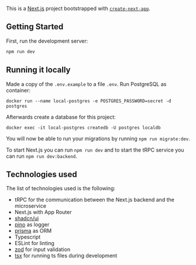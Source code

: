 This is a [Next.js](https://nextjs.org/) project bootstrapped with [`create-next-app`](https://github.com/vercel/next.js/tree/canary/packages/create-next-app).

## Getting Started

First, run the development server:

```bash
npm run dev
```

## Running it locally

Made a copy of the `.env.example` to a file `.env`. Run PostgreSQL as container:

```
docker run --name local-postgres -e POSTGRES_PASSWORD=secret -d postgres
```

Afterwards create a database for this project:

```
docker exec -it local-postgres createdb -U postgres localdb
```

You will now be able to run your migrations by running `npm run migrate:dev`.

To start Next.js you can run `npm run dev` and to start the tRPC service you can run `npm run dev:backend`.

## Technologies used

The list of technologies used is the following:

- tRPC for the communication between the Next.js backend and the microservice
- Next.js with App Router
- [shadcn/ui](https://ui.shadcn.com/)
- [pino](https://github.com/pinojs/pino) as logger
- [prisma](https://www.prisma.io/) as ORM
- Typescript
- ESLint for linting
- [zod](https://github.com/colinhacks/zod) for input validation
- [tsx](https://github.com/privatenumber/tsx) for running ts files during development
